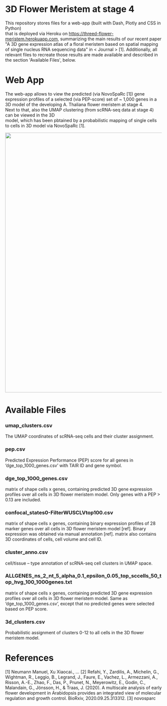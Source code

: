 # 3D Flower Meristem at stage 4
This repository stores files for a web-app (built with Dash, Plotly and CSS in Python)  
that is deployed via Heroku on https://threed-flower-meristem.herokuapp.com, summarizing the main results of our recent paper "A 3D gene expression atlas of a floral meristem based on spatial mapping of single nucleus RNA sequencing data" in < Journal > [1]. Additionally, all relevant files to recreate those results are made available and described in the section 'Available Files', below.

# Web App
The web-app allows to view the predicted (via NovoSpaRc [1]) gene expression profiles of a selected (via PEP-score) set of ~ 1,000 genes in a 3D model of the developing A. Thaliana flower meristem at stage 4.  
Next to that, also the UMAP clustering (from scRNA-seq data at stage 4) can be viewed in the 3D  
model, which has been pbtained by a probabilistic mapping of single cells to cells in 3D model via NovoSpaRc [1].   

<p align="center">
  <img src="https://user-images.githubusercontent.com/43107602/115281265-1b70e480-a149-11eb-8c67-1882425b2110.jpg"        height="835" width="800">
 </p>

# Available Files
### umap_clusters.csv
The UMAP coordinates of scRNA-seq cells and their cluster assignment.

### pep.csv
Predicted Expression Performance (PEP) score for all genes in ‘dge_top_1000_genes.csv’ with TAIR ID and gene symbol.

### dge_top_1000_genes.csv
matrix of shape cells x genes, containing predicted 3D gene expression profiles over all cells in 3D flower meristem model. Only genes with a PEP > 0.13 are included.

### confocal_states0-FilterWUSCLVtop100.csv
matrix of shape cells x genes, containing binary expression profiles of 28 marker genes over all cells in 3D flower meristem model [ref]. Binary expression was obtained via manual annotation [ref]. matrix also contains 3D coordinates of cells, cell volume and cell ID.

### cluster_anno.csv
cell/tissue – type annotation of scRNA-seq cell clusters in UMAP space.

### ALLGENES_ns_2_nt_5_alpha_0.1_epsilon_0.05_top_sccells_50_top_hvg_100_1000genes.txt
matrix of shape cells x genes, containing predicted 3D gene expression profiles over all cells in 3D flower meristem model. Same as ‘dge_top_1000_genes.csv’, except that no predicted genes were selected based on PEP score.

### 3d_clusters.csv
Probabilistic assignment of clusters 0-12 to all cells in the 3D flower meristem model.

# References
[1] Neumann Manuel, Xu Xiaocai., ... 
[2] Refahi, Y., Zardilis, A., Michelin, G., Wightman, R., Leggio, B., Legrand, J., Faure, E., Vachez, L., Armezzani, A., Risson, A.-E., Zhao, F., Das, P., Prunet, N., Meyerowitz, E., Godin, C., Malandain, G., Jönsson, H., & Traas, J. (2020). A multiscale analysis of early flower development in Arabidopsis provides an integrated view of molecular regulation and growth control. BioRxiv, 2020.09.25.313312.
[3] novosparc



